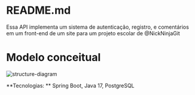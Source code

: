 # README.md

Essa API implementa um sistema de autenticação, registro, e comentários em um front-end de um site para um projeto escolar de @NickNinjaGit

# **Modelo conceitual**

![structure-diagram](https://github.com/user-attachments/assets/2e91e259-606f-4765-95f3-05d822b8f649)


**Tecnologias: ** Spring Boot, Java 17, PostgreSQL
